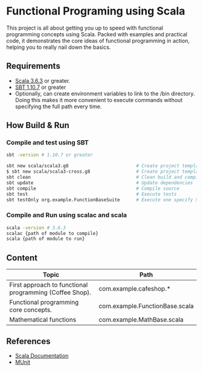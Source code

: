 # Functional Programing using Scala

This project is all about getting you up to speed with functional programming concepts using Scala. 
Packed with examples and practical code, it demonstrates the core ideas of functional programming in action,
helping you to really nail down the basics.

## Requirements

- [Scala 3.6.3](https://www.scala-lang.org/download/all.html) or greater.
- [SBT 1.10.7](https://www.scala-sbt.org/download/) or greater
- Optionally, can create environment variables to link to the /bin directory.
Doing this makes it more convenient to execute commands without specifying the full path every time.

## How Build & Run

### Compile and test using SBT

```sh
sbt -version # 1.10.7 or greater

sbt new scala/scala3.g8                         # Create project template compatible with scala 3
$ sbt new scala/scala3-cross.g8                 # Create project template compatible with scala 3 and scala 2
sbt clean                                       # Clean build and compiled clases 
sbt update                                      # Update dependencies
sbt compile                                     # Compile source
sbt test                                        # Execute tests
sbt testOnly org.example.FunctionBaseSuite      # Execute one specify Suite
```

### Compile and Run using scalac and scala

```sh
scala -version # 3.6.3
scalac {path of module to compile}
scala {path of module to run}
```

## Content

| Topic                                                             | Path                                  |
|-------------------------------------------------------------------|---------------------------------------|
| First approach to functional programming (Coffee Shop).           | com.example.cafeshop.*                |
| Functional programming core concepts.                             | com.example.FunctionBase.scala        |
| Mathematical functions                                            | com.example.MathBase.scala            |

## References

- [Scala Documentation](https://docs.scala-lang.org/scala3/book/tools-sbt.html)
- [MUnit](https://scalameta.org/munit/docs/getting-started.html)